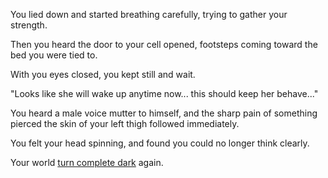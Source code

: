 You lied down and started breathing carefully, trying to gather your strength.

Then you heard the door to your cell opened, footsteps coming toward the bed you were tied to.

With you eyes closed, you kept still and wait.

"Looks like she will wake up anytime now... this should keep her behave..."

You heard a male voice mutter to himself, and the sharp pain of something pierced the skin of your left thigh followed immediately.

You felt your head spinning, and found you could no longer think clearly.

Your world [turn complete dark](../drugged/drugged.md) again.
